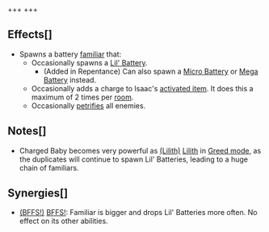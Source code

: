 +++
+++

Effects[]
---------


* Spawns a battery [familiar](/wiki/Familiar "Familiar") that:
	+ Occasionally spawns a [Lil' Battery](/wiki/Lil%27_Battery "Lil' Battery").
		- (Added in Repentance) Can also spawn a [Micro Battery](/wiki/Micro_Battery "Micro Battery") or [Mega Battery](/wiki/Batteries#Mega_Battery "Batteries") instead.
	+ Occasionally adds a charge to Isaac's [activated item](/wiki/Items#Activated_Collectibles "Items"). It does this a maximum of 2 times per [room](/wiki/Rooms "Rooms").
	+ Occasionally [petrifies](/wiki/Status_Effects#Petrification "Status Effects") all enemies.


Notes[]
-------


* Charged Baby becomes very powerful as  [(Lilith)](/wiki/Lilith "Lilith") [Lilith](/wiki/Lilith "Lilith") in [Greed mode](/wiki/Greed_mode "Greed mode"), as the duplicates will continue to spawn Lil' Batteries, leading to a huge chain of familiars.


Synergies[]
-----------


* [(BFFS!)](/wiki/BFFS! "BFFS!") [BFFS!](/wiki/BFFS! "BFFS!"): Familiar is bigger and drops Lil' Batteries more often. No effect on its other abilities.


